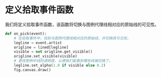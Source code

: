 # 定义拾取事件函数

我们将定义拾取事件函数，该函数将切换与图例代理线相对应的原始线的可见性。

```python
def on_pick(event):
    # 在拾取事件中，找到与图例代理线相对应的原始线，并切换其可见性。
    legline = event.artist
    origline = lined[legline]
    visible = not origline.get_visible()
    origline.set_visible(visible)
    # 更改图例中线的透明度，以便我们能看到哪些线被切换了。
    legline.set_alpha(1.0 if visible else 0.2)
    fig.canvas.draw()
```

